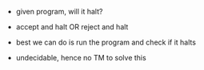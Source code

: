 - given program, will it halt?
- accept and halt OR reject and halt

- best we can do is run the program and check if it halts
- undecidable, hence no TM to solve this